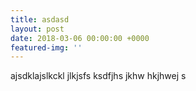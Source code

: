 ```yaml
---
title: asdasd
layout: post
date: 2018-03-06 00:00:00 +0000
featured-img: ''
---
```

ajsdklajslkckl jlkjsfs ksdfjhs jkhw hkjhwej s